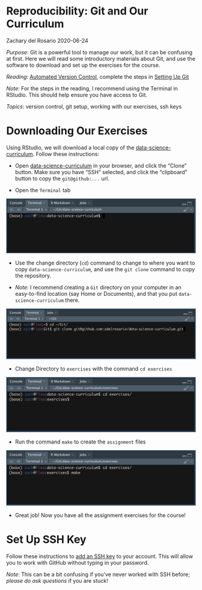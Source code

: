 Reproducibility: Git and Our Curriculum
================
Zachary del Rosario
2020-06-24

*Purpose*: Git is a powerful tool to manage our work, but it can be
confusing at first. Here we will read some introductory materials about
Git, and use the software to download and set up the exercises for the
course.

*Reading*: [Automated Version
Control](https://swcarpentry.github.io/git-novice/01-basics/index.html),
complete the steps in [Setting Up
Git](https://swcarpentry.github.io/git-novice/02-setup/index.html)

*Note*: For the steps in the reading, I recommend using the Terminal in
RStudio. This should help ensure you have access to Git.

*Topics*: version control, git setup, working with our exercises, ssh
keys

# Downloading Our Exercises

<!-- -------------------------------------------------- -->

Using RStudio, we will download a local copy of the
[data-science-curriculum](https://github.com/zdelrosario/data-science-curriculum).
Follow these instructions:

  - Open
    [data-science-curriculum](https://github.com/zdelrosario/data-science-curriculum)
    in your browser, and click the “Clone” button. Make sure you have
    “SSH” selected, and click the “clipboard” button to copy the
    `git@github:...` url.

  - Open the `Terminal` tab

![Terminal](./images/rep01-terminal.png)

  - Use the change directory (`cd`) command to change to where you want
    to copy `data-science-curriculum`, and use the `git clone` command
    to copy the repository.

  - *Note*: I recommend creating a `Git` directory on your computer in
    an easy-to-find location (say Home or Documents), and that you put
    `data-science-curriculum` there.

![Clone](./images/rep01-clone-cli.png)

  - Change Directory to `exercises` with the command `cd exercises`

![Terminal](./images/rep01-cd.png)

  - Run the command `make` to create the `assignment` files

![Terminal](./images/rep01-make.png)

  - Great job\! Now you have all the assignment exercises for the
    course\!

# Set Up SSH Key

<!-- -------------------------------------------------- -->

Follow these instructions to [add an SSH
key](https://help.github.com/en/github/authenticating-to-github/adding-a-new-ssh-key-to-your-github-account)
to your account. This will allow you to work with GitHub without typing
in your password.

*Note*: This can be a bit confusing if you’ve never worked with SSH
before; *please do ask questions* if you are stuck\!
